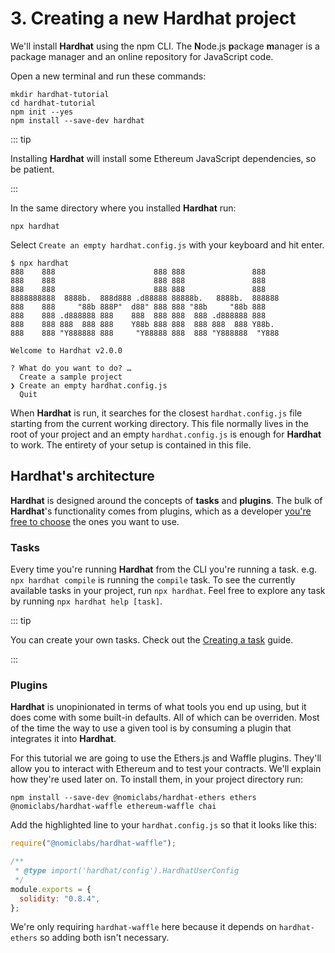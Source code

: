 # 3. Creating a new Hardhat project

We'll install **Hardhat** using the npm CLI. The **N**ode.js **p**ackage **m**anager is a package manager and an online repository for JavaScript code.

Open a new terminal and run these commands:

```
mkdir hardhat-tutorial
cd hardhat-tutorial
npm init --yes
npm install --save-dev hardhat
```

::: tip

Installing **Hardhat** will install some Ethereum JavaScript dependencies, so be patient.

:::

In the same directory where you installed **Hardhat** run:

```
npx hardhat
```

Select `Create an empty hardhat.config.js` with your keyboard and hit enter.

```{15}
$ npx hardhat
888    888                      888 888               888
888    888                      888 888               888
888    888                      888 888               888
8888888888  8888b.  888d888 .d88888 88888b.   8888b.  888888
888    888     "88b 888P"  d88" 888 888 "88b     "88b 888
888    888 .d888888 888    888  888 888  888 .d888888 888
888    888 888  888 888    Y88b 888 888  888 888  888 Y88b.
888    888 "Y888888 888     "Y88888 888  888 "Y888888  "Y888

Welcome to Hardhat v2.0.0

? What do you want to do? …
  Create a sample project
❯ Create an empty hardhat.config.js
  Quit
```

When **Hardhat** is run, it searches for the closest `hardhat.config.js` file starting from the current working directory. This file normally lives in the root of your project and an empty `hardhat.config.js` is enough for **Hardhat** to work. The entirety of your setup is contained in this file.

## Hardhat's architecture

**Hardhat** is designed around the concepts of **tasks** and **plugins**. The bulk of **Hardhat**'s functionality comes from plugins, which as a developer [you're free to choose](/plugins/) the ones you want to use.

### Tasks

Every time you're running **Hardhat** from the CLI you're running a task. e.g. `npx hardhat compile` is running the `compile` task. To see the currently available tasks in your project, run `npx hardhat`. Feel free to explore any task by running `npx hardhat help [task]`.

::: tip

You can create your own tasks. Check out the [Creating a task](/guides/create-task.md) guide.

:::

### Plugins

**Hardhat** is unopinionated in terms of what tools you end up using, but it does come with some built-in defaults. All of which can be overriden. Most of the time the way to use a given tool is by consuming a plugin that integrates it into **Hardhat**.

For this tutorial we are going to use the Ethers.js and Waffle plugins. They'll allow you to interact with Ethereum and to test your contracts. We'll explain how they're used later on. To install them, in your project directory run:

```
npm install --save-dev @nomiclabs/hardhat-ethers ethers @nomiclabs/hardhat-waffle ethereum-waffle chai
```

Add the highlighted line to your `hardhat.config.js` so that it looks like this:

```js {1}
require("@nomiclabs/hardhat-waffle");

/**
 * @type import('hardhat/config').HardhatUserConfig
 */
module.exports = {
  solidity: "0.8.4",
};
```

We're only requiring `hardhat-waffle` here because it depends on `hardhat-ethers` so adding both isn't necessary.
